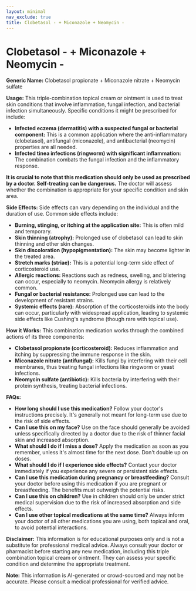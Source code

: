 ```yaml
---
layout: minimal
nav_exclude: true
title: Clobetasol - + Miconazole + Neomycin -
---
```


# Clobetasol - + Miconazole + Neomycin -

**Generic Name:** Clobetasol propionate + Miconazole nitrate + Neomycin sulfate

**Usage:** This triple-combination topical cream or ointment is used to treat skin conditions that involve inflammation, fungal infection, and bacterial infection simultaneously.  Specific conditions it might be prescribed for include:

* **Infected eczema (dermatitis) with a suspected fungal or bacterial component:**  This is a common application where the anti-inflammatory (clobetasol), antifungal (miconazole), and antibacterial (neomycin) properties are all needed.
* **Infected tinea infections (ringworm) with significant inflammation:** The combination combats the fungal infection and the inflammatory response.


**It is crucial to note that this medication should only be used as prescribed by a doctor. Self-treating can be dangerous.**  The doctor will assess whether the combination is appropriate for your specific condition and skin area.

**Side Effects:** Side effects can vary depending on the individual and the duration of use. Common side effects include:

* **Burning, stinging, or itching at the application site:** This is often mild and temporary.
* **Skin thinning (atrophy):** Prolonged use of clobetasol can lead to skin thinning and other skin changes.
* **Skin discoloration (hypopigmentation):** The skin may become lighter in the treated area.
* **Stretch marks (striae):**  This is a potential long-term side effect of corticosteroid use.
* **Allergic reactions:**  Reactions such as redness, swelling, and blistering can occur, especially to neomycin.  Neomycin allergy is relatively common.
* **Fungal or bacterial resistance:** Prolonged use can lead to the development of resistant strains.
* **Systemic effects (rare):** Absorption of the corticosteroids into the body can occur, particularly with widespread application, leading to systemic side effects like Cushing's syndrome (though rare with topical use).


**How it Works:** This combination medication works through the combined actions of its three components:

* **Clobetasol propionate (corticosteroid):** Reduces inflammation and itching by suppressing the immune response in the skin.
* **Miconazole nitrate (antifungal):** Kills fungi by interfering with their cell membranes, thus treating fungal infections like ringworm or yeast infections.
* **Neomycin sulfate (antibiotic):** Kills bacteria by interfering with their protein synthesis, treating bacterial infections.


**FAQs:**

* **How long should I use this medication?**  Follow your doctor's instructions precisely.  It's generally not meant for long-term use due to the risk of side effects.
* **Can I use this on my face?**  Use on the face should generally be avoided unless specifically directed by a doctor due to the risk of thinner facial skin and increased absorption.
* **What should I do if I miss a dose?** Apply the medication as soon as you remember, unless it's almost time for the next dose.  Don't double up on doses.
* **What should I do if I experience side effects?** Contact your doctor immediately if you experience any severe or persistent side effects.
* **Can I use this medication during pregnancy or breastfeeding?** Consult your doctor before using this medication if you are pregnant or breastfeeding.  The benefits must outweigh the potential risks.
* **Can I use this on children?** Use in children should only be under strict medical supervision due to the risk of increased absorption and side effects.
* **Can I use other topical medications at the same time?** Always inform your doctor of all other medications you are using, both topical and oral, to avoid potential interactions.

**Disclaimer:** This information is for educational purposes only and is not a substitute for professional medical advice. Always consult your doctor or pharmacist before starting any new medication, including this triple combination topical cream or ointment.  They can assess your specific condition and determine the appropriate treatment.


**Note:** This information is AI-generated or crowd-sourced and may not be accurate. Please consult a medical professional for verified advice.